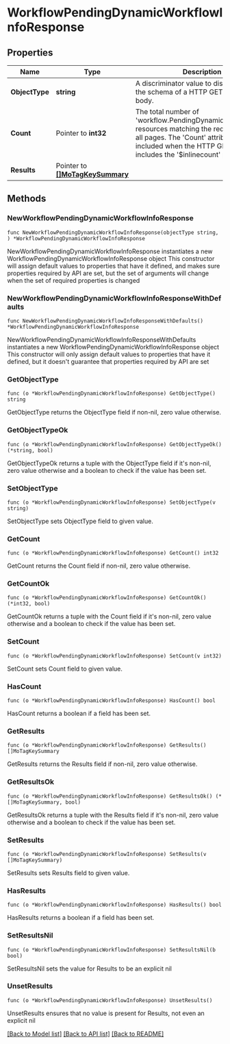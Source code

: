 # WorkflowPendingDynamicWorkflowInfoResponse

## Properties

Name | Type | Description | Notes
------------ | ------------- | ------------- | -------------
**ObjectType** | **string** | A discriminator value to disambiguate the schema of a HTTP GET response body. | 
**Count** | Pointer to **int32** | The total number of &#39;workflow.PendingDynamicWorkflowInfo&#39; resources matching the request, accross all pages. The &#39;Count&#39; attribute is included when the HTTP GET request includes the &#39;$inlinecount&#39; parameter. | [optional] 
**Results** | Pointer to [**[]MoTagKeySummary**](mo.TagKeySummary.md) |  | [optional] 

## Methods

### NewWorkflowPendingDynamicWorkflowInfoResponse

`func NewWorkflowPendingDynamicWorkflowInfoResponse(objectType string, ) *WorkflowPendingDynamicWorkflowInfoResponse`

NewWorkflowPendingDynamicWorkflowInfoResponse instantiates a new WorkflowPendingDynamicWorkflowInfoResponse object
This constructor will assign default values to properties that have it defined,
and makes sure properties required by API are set, but the set of arguments
will change when the set of required properties is changed

### NewWorkflowPendingDynamicWorkflowInfoResponseWithDefaults

`func NewWorkflowPendingDynamicWorkflowInfoResponseWithDefaults() *WorkflowPendingDynamicWorkflowInfoResponse`

NewWorkflowPendingDynamicWorkflowInfoResponseWithDefaults instantiates a new WorkflowPendingDynamicWorkflowInfoResponse object
This constructor will only assign default values to properties that have it defined,
but it doesn't guarantee that properties required by API are set

### GetObjectType

`func (o *WorkflowPendingDynamicWorkflowInfoResponse) GetObjectType() string`

GetObjectType returns the ObjectType field if non-nil, zero value otherwise.

### GetObjectTypeOk

`func (o *WorkflowPendingDynamicWorkflowInfoResponse) GetObjectTypeOk() (*string, bool)`

GetObjectTypeOk returns a tuple with the ObjectType field if it's non-nil, zero value otherwise
and a boolean to check if the value has been set.

### SetObjectType

`func (o *WorkflowPendingDynamicWorkflowInfoResponse) SetObjectType(v string)`

SetObjectType sets ObjectType field to given value.


### GetCount

`func (o *WorkflowPendingDynamicWorkflowInfoResponse) GetCount() int32`

GetCount returns the Count field if non-nil, zero value otherwise.

### GetCountOk

`func (o *WorkflowPendingDynamicWorkflowInfoResponse) GetCountOk() (*int32, bool)`

GetCountOk returns a tuple with the Count field if it's non-nil, zero value otherwise
and a boolean to check if the value has been set.

### SetCount

`func (o *WorkflowPendingDynamicWorkflowInfoResponse) SetCount(v int32)`

SetCount sets Count field to given value.

### HasCount

`func (o *WorkflowPendingDynamicWorkflowInfoResponse) HasCount() bool`

HasCount returns a boolean if a field has been set.

### GetResults

`func (o *WorkflowPendingDynamicWorkflowInfoResponse) GetResults() []MoTagKeySummary`

GetResults returns the Results field if non-nil, zero value otherwise.

### GetResultsOk

`func (o *WorkflowPendingDynamicWorkflowInfoResponse) GetResultsOk() (*[]MoTagKeySummary, bool)`

GetResultsOk returns a tuple with the Results field if it's non-nil, zero value otherwise
and a boolean to check if the value has been set.

### SetResults

`func (o *WorkflowPendingDynamicWorkflowInfoResponse) SetResults(v []MoTagKeySummary)`

SetResults sets Results field to given value.

### HasResults

`func (o *WorkflowPendingDynamicWorkflowInfoResponse) HasResults() bool`

HasResults returns a boolean if a field has been set.

### SetResultsNil

`func (o *WorkflowPendingDynamicWorkflowInfoResponse) SetResultsNil(b bool)`

 SetResultsNil sets the value for Results to be an explicit nil

### UnsetResults
`func (o *WorkflowPendingDynamicWorkflowInfoResponse) UnsetResults()`

UnsetResults ensures that no value is present for Results, not even an explicit nil

[[Back to Model list]](../README.md#documentation-for-models) [[Back to API list]](../README.md#documentation-for-api-endpoints) [[Back to README]](../README.md)


